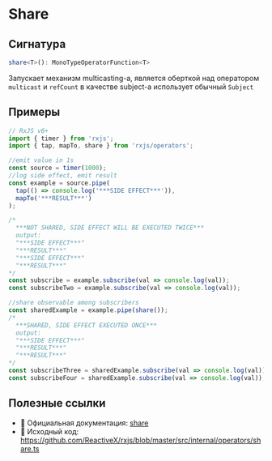 # Share

## Сигнатура

```typescript
share<T>(): MonoTypeOperatorFunction<T>
```

Запускает механизм multicasting-а, является оберткой над оператором `multicast` и `refCount` в качестве subject-а использует обычный `Subject`

## Примеры

```typescript
// RxJS v6+
import { timer } from 'rxjs';
import { tap, mapTo, share } from 'rxjs/operators';

//emit value in 1s
const source = timer(1000);
//log side effect, emit result
const example = source.pipe(
  tap(() => console.log('***SIDE EFFECT***')),
  mapTo('***RESULT***')
);

/*
  ***NOT SHARED, SIDE EFFECT WILL BE EXECUTED TWICE***
  output:
  "***SIDE EFFECT***"
  "***RESULT***"
  "***SIDE EFFECT***"
  "***RESULT***"
*/
const subscribe = example.subscribe(val => console.log(val));
const subscribeTwo = example.subscribe(val => console.log(val));

//share observable among subscribers
const sharedExample = example.pipe(share());
/*
  ***SHARED, SIDE EFFECT EXECUTED ONCE***
  output:
  "***SIDE EFFECT***"
  "***RESULT***"
  "***RESULT***"
*/
const subscribeThree = sharedExample.subscribe(val => console.log(val));
const subscribeFour = sharedExample.subscribe(val => console.log(val));
```

## Полезные ссылки

- 📰 Официальная документация: [share](https://rxjs.dev/api/operators/share)
- 📁 Исходный код: https://github.com/ReactiveX/rxjs/blob/master/src/internal/operators/share.ts
